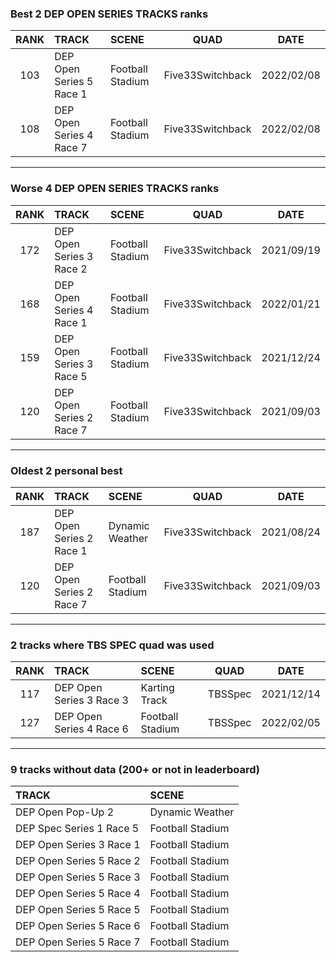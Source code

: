 ### Best 2 DEP OPEN SERIES TRACKS ranks
|RANK|TRACK|SCENE|QUAD|DATE|
|:---:|:---|:---|:---:|:---:|
|103|DEP Open Series 5 Race 1|Football Stadium|Five33Switchback|2022/02/08|
|108|DEP Open Series 4 Race 7|Football Stadium|Five33Switchback|2022/02/08|
---
### Worse 4 DEP OPEN SERIES TRACKS ranks
|RANK|TRACK|SCENE|QUAD|DATE|
|:---:|:---|:---|:---:|:---:|
|172|DEP Open Series 3 Race 2|Football Stadium|Five33Switchback|2021/09/19|
|168|DEP Open Series 4 Race 1|Football Stadium|Five33Switchback|2022/01/21|
|159|DEP Open Series 3 Race 5|Football Stadium|Five33Switchback|2021/12/24|
|120|DEP Open Series 2 Race 7|Football Stadium|Five33Switchback|2021/09/03|
---
### Oldest 2 personal best
|RANK|TRACK|SCENE|QUAD|DATE|
|:---:|:---|:---|:---:|:---:|
|187|DEP Open Series 2 Race 1|Dynamic Weather|Five33Switchback|2021/08/24|
|120|DEP Open Series 2 Race 7|Football Stadium|Five33Switchback|2021/09/03|
---
### 2 tracks where TBS SPEC quad was used
|RANK|TRACK|SCENE|QUAD|DATE|
|:---:|:---|:---|:---:|:---:|
|117|DEP Open Series 3 Race 3|Karting Track|TBSSpec|2021/12/14|
|127|DEP Open Series 4 Race 6|Football Stadium|TBSSpec|2022/02/05|
---
### 9 tracks without data (200+ or not in leaderboard)
|TRACK|SCENE|
|:---|:---|
|DEP Open Pop-Up 2|Dynamic Weather|
|DEP Spec Series 1 Race 5|Football Stadium|
|DEP Open Series 3 Race 1|Football Stadium|
|DEP Open Series 5 Race 2|Football Stadium|
|DEP Open Series 5 Race 3|Football Stadium|
|DEP Open Series 5 Race 4|Football Stadium|
|DEP Open Series 5 Race 5|Football Stadium|
|DEP Open Series 5 Race 6|Football Stadium|
|DEP Open Series 5 Race 7|Football Stadium|
